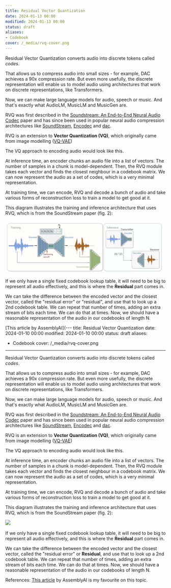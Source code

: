 ```yaml
---
title: Residual Vector Quantization
date: 2024-01-13 00:00
modified: 2024-01-13 00:00
status: draft
aliases:
- Codebook
cover: /_media/rvq-cover.png
---
```


Residual Vector Quantization converts audio into discrete tokens called *codes*.

That allows us to compress audio into small sizes - for example, DAC achieves a 90x compression rate. But even more usefully, the discrete representation will enable us to model audio using architectures that work on discrete representations, like Transformers.

Now, we can make large language models for audio, speech or music. And that's exactly what AudioLM, MusicLM and MusicGen are.

RVQ was first described in the [Soundstream: An End-to-End Neural Audio Codec](../../../permanent/soundstream-an-end-to-end-neural-audio-codec.md) paper and has since been used in popular neural audio compression architectures like [SoundStream](../../../permanent/soundstream.md), [Encodec](../../../permanent/encodec.md) and [dac](../../../permanent/dac.md).

RVQ is an extension to **Vector Quantization (VQ)**, which originally came from image modelling ([VQ-VAE](../../../permanent/vq-vae.md))

The VQ approach to encoding audio would look like this.

At inference time, an encoder chunks an audio file into a list of vectors. The number of samples in a chunk is model-dependent. Then, the RVQ module takes each vector and finds the closest neighbour in a codebook matrix. We can now represent the audio as a set of codes, which is a very minimal representation.

At training time, we can encode, RVQ and decode a bunch of audio and take various forms of reconstruction loss to train a model to get good at it.

This diagram illustrates the training and inference architecture that uses RVQ, which is from the SoundStream paper (fig. 2):

![](../_media/residual-vector-quantization-fig-2.png)

If we only have a single fixed codebook lookup table, it will need to be big to represent all audio effectively, and this is where the **Residual** part comes in.

We can take the difference between the encoded vector and the closest vector, called the "residual error" or "residual", and use that to look up a 2nd codebook table. We can repeat that number of times, adding an extra stream of bits each time. We can do that at times. Now, we should have a reasonable representation of the audio in our codebooks of length N.

[This article by AssemblyAI](---
title: Residual Vector Quantization
date: 2024-01-10 00:00
modified: 2024-01-10 00:00
status: draft
aliases:
- Codebook
cover: /_media/rvq-cover.png
---

Residual Vector Quantization converts audio into discrete tokens called *codes*.

That allows us to compress audio into small sizes - for example, DAC achieves a 90x compression rate. But even more usefully, the discrete representation will enable us to model audio using architectures that work on discrete representations, like Transformers.

Now, we can make large language models for audio, speech or music. And that's exactly what AudioLM, MusicLM and MusicGen are.

RVQ was first described in the [Soundstream: An End-to-End Neural Audio Codec](../../../permanent/soundstream-an-end-to-end-neural-audio-codec.md) paper and has since been used in popular neural audio compression architectures like [SoundStream](../../../permanent/soundstream.md), [Encodec](../../../permanent/encodec.md) and [dac](../../../permanent/dac.md).

RVQ is an extension to **Vector Quantization (VQ)**, which originally came from image modelling ([VQ-VAE](../../../permanent/vq-vae.md))

The VQ approach to encoding audio would look like this.

At inference time, an encoder chunks an audio file into a list of vectors. The number of samples in a chunk is model-dependent. Then, the RVQ module takes each vector and finds the closest neighbour in a codebook matrix. We can now represent the audio as a set of codes, which is a very minimal representation.

At training time, we can encode, RVQ and decode a bunch of audio and take various forms of reconstruction loss to train a model to get good at it.

This diagram illustrates the training and inference architecture that uses RVQ, which is from the SoundStream paper (fig. 2):

![](../../../_media/residual-vector-quantization-fig-2.png)

If we only have a single fixed codebook lookup table, it will need to be big to represent all audio effectively, and this is where the **Residual** part comes in.

We can take the difference between the encoded vector and the closest vector, called the "residual error" or **Residual**, and use that to look up a 2nd codebook table. We can repeat that number of times, adding an extra stream of bits each time. We can do that at times. Now, we should have a reasonable representation of the audio in our codebooks of length N.

References:
[This article](https://www.assemblyai.com/blog/what-is-residual-vector-quantization) by AssemblyAI is my favourite on this topic.